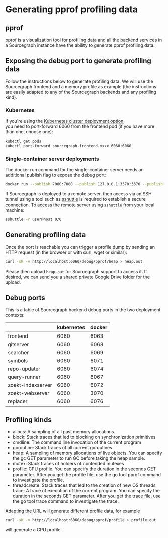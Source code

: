 # Generating pprof profiling data

## pprof

[pprof](https://github.com/google/pprof) is a visualization tool for profiling data and all the backend services in a Sourcegraph instance have the ability to generate pprof profiling data.
 
## Exposing the debug port to generate profiling data

Follow the instructions below to generate profiling data. We will use the Sourcegraph frontend and a memory profile as example (the instructions are easily adapted to any of the Sourcegraph backends and any profiling kind).

### Kubernetes

If you're using the [Kubernetes cluster deployment option](https://github.com/sourcegraph/deploy-sourcegraph),  
you need to port-forward 6060 from the frontend pod (if you have more than one, choose one):

```bash script
kubectl get pods
kubectl port-forward sourcegraph-frontend-xxxx 6060:6060
```

### Single-container server deployments

The docker run command for the single-container server needs an additional publish flag to expose the debug port:

```bash script
docker run --publish 7080:7080 --publish 127.0.0.1:3370:3370 --publish 127.0.0.1:6060:6060 --rm --volume ~/.sourcegraph/config:/etc/sourcegraph --volume ~/.sourcegraph/data:/var/opt/sourcegraph sourcegraph/server:3.13.1
```

If Sourcegraph is deployed to a remote server, then access via an SSH tunnel using a tool
such as [sshuttle](https://github.com/sshuttle/sshuttle) is required to establish a secure connection.
To access the remote server using `sshuttle` from your local machine:

```bash script
sshuttle -r user@host 0/0
```

## Generating profiling data

Once the port is reachable you can trigger a profile dump by sending an HTTP request
(in the browser or with curl, wget or similar):

```bash script
curl -sK -v http://localhost:6060/debug/pprof/heap > heap.out
```

Please then upload `heap.out` for Sourcegraph support to access it. If desired, we can send you a shared private Google Drive folder for the upload.


## Debug ports

This is a table of Sourcegraph backend debug ports in the two deployment contexts:

|                   | kubernetes | docker |
|-------------------|------------|--------|
| frontend          | 6060       | 6063   |
| gitserver         | 6060       | 6068   |
| searcher          | 6060       | 6069   |
| symbols           | 6060       | 6071   |
| repo-updater      | 6060       | 6074   |
| query-runner      | 6060       | 6067   |
| zoekt-indexserver | 6060       | 6072   |
| zoekt-webserver   | 6060       | 3070   |
| replacer          | 6060       | 6076   |


## Profiling kinds

- allocs: A sampling of all past memory allocations
- block: Stack traces that led to blocking on synchronization primitives
- cmdline: The command line invocation of the current program
- goroutine: Stack traces of all current goroutines
- heap: A sampling of memory allocations of live objects. You can specify the gc GET parameter to run GC before taking the heap sample.
- mutex: Stack traces of holders of contended mutexes
- profile: CPU profile. You can specify the duration in the seconds GET parameter. After you get the profile file, use the go tool pprof command to investigate the profile.
- threadcreate: Stack traces that led to the creation of new OS threads
trace: A trace of execution of the current program. You can specify the duration in the seconds GET parameter. After you get the trace file, use the go tool trace command to investigate the trace.

Adapting the URL will generate different profile data, for example

```bash script
curl -sK -v http://localhost:6060/debug/pprof/profile > profile.out
```

will generate a CPU profile.